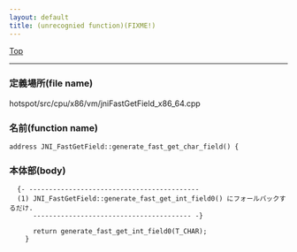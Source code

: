 ```yaml
---
layout: default
title: (unrecognied function)(FIXME!)
---
```

[Top](../index.html)

--- 
### 定義場所(file name)
hotspot/src/cpu/x86/vm/jniFastGetField_x86_64.cpp

### 名前(function name)
```
address JNI_FastGetField::generate_fast_get_char_field() {
```

### 本体部(body)
```
  {- -------------------------------------------
  (1) JNI_FastGetField::generate_fast_get_int_field0() にフォールバックするだけ.
      ---------------------------------------- -}

	  return generate_fast_get_int_field0(T_CHAR);
	}
	
```


